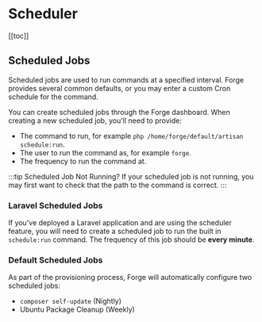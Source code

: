 # Scheduler

[[toc]]

## Scheduled Jobs

Scheduled jobs are used to run commands at a specified interval. Forge provides several common defaults, or you may enter a custom Cron schedule for the command.

You can create scheduled jobs through the Forge dashboard. When creating a new scheduled job, you'll need to provide:

- The command to run, for example `php /home/forge/default/artisan schedule:run`.
- The user to run the command as, for example `forge`.
- The frequency to run the command at.

:::tip Scheduled Job Not Running?
If your scheduled job is not running, you may first want to check that the path to the command is correct.
:::

### Laravel Scheduled Jobs

If you've deployed a Laravel application and are using the scheduler feature, you will need to create a scheduled job to run the built in `schedule:run` command. The frequency of this job should be **every minute**.

### Default Scheduled Jobs

As part of the provisioning process, Forge will automatically configure two scheduled jobs:

- `composer self-update` (Nightly)
- Ubuntu Package Cleanup (Weekly)
